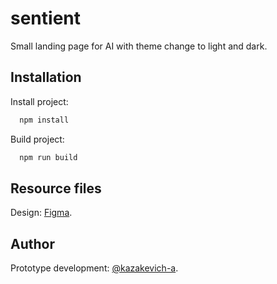 # sentient

Small landing page for AI with theme change to light and dark.

## Installation

Install project:

```bash
  npm install
```

Build project:

```bash
  npm run build
```

## Resource files

Design: [Figma](https://www.figma.com/file/4BEcSM7VHyoEt4CUUmzmyQ/Sentient?type=design&node-id=0%3A1&mode=design&t=1rmnqkm6BD8KHLFi-1).

## Author

Prototype development: [@kazakevich-a](https://www.github.com/kazakevich-a).

